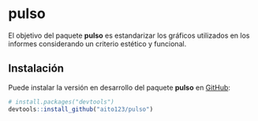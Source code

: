 
<!-- README.md is generated from README.Rmd. Please edit that file -->

# pulso

<!-- badges: start -->
<!-- badges: end -->

El objetivo del paquete **pulso** es estandarizar los gráficos
utilizados en los informes considerando un criterio estético y
funcional.

## Instalación

Puede instalar la versión en desarrollo del paquete **pulso** en
[GitHub](https://github.com/aito123/pulso):

``` r
# install.packages("devtools")
devtools::install_github("aito123/pulso")
```

